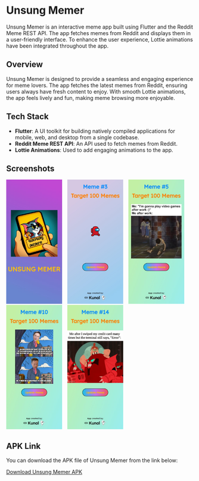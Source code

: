 # Unsung Memer

Unsung Memer is an interactive meme app built using Flutter and the Reddit Meme REST API. The app fetches memes from Reddit and displays them in a user-friendly interface. To enhance the user experience, Lottie animations have been integrated throughout the app.

## Overview

Unsung Memer is designed to provide a seamless and engaging experience for meme lovers. The app fetches the latest memes from Reddit, ensuring users always have fresh content to enjoy. With smooth Lottie animations, the app feels lively and fun, making meme browsing more enjoyable.

## Tech Stack

- **Flutter**: A UI toolkit for building natively compiled applications for mobile, web, and desktop from a single codebase.
- **Reddit Meme REST API**: An API used to fetch memes from Reddit.
- **Lottie Animations**: Used to add engaging animations to the app.

## Screenshots
<div style="display: inline-block;">
    <img src="https://github.com/TheKunal65/Unsung-Memer/blob/main/screen_shots/SS1.jpg" alt="Screenshot 1" width="150" style="margin-right: 10px;"/>
    <img src="https://github.com/TheKunal65/Unsung-Memer/blob/main/screen_shots/SS2.jpg" alt="Screenshot 2" width="150" style="margin-right: 10px;"/>
    <img src="https://github.com/TheKunal65/Unsung-Memer/blob/main/screen_shots/SS3.jpg" alt="Screenshot 3" width="150" style="margin-right: 10px;"/>
    <img src="https://github.com/TheKunal65/Unsung-Memer/blob/main/screen_shots/SS4.jpg" alt="Screenshot 4" width="150" style="margin-right: 10px;"/>
    <img src="https://github.com/TheKunal65/Unsung-Memer/blob/main/screen_shots/SS5.jpg" alt="Screenshot 5" width="150"/>
</div>



## APK Link

You can download the APK file of Unsung Memer from the link below:

[Download Unsung Memer APK](https://github.com/TheKunal65/Unsung-Memer/releases/download/v1.0.0/UNSUNG.MEMER_v1.0.0.apk)
